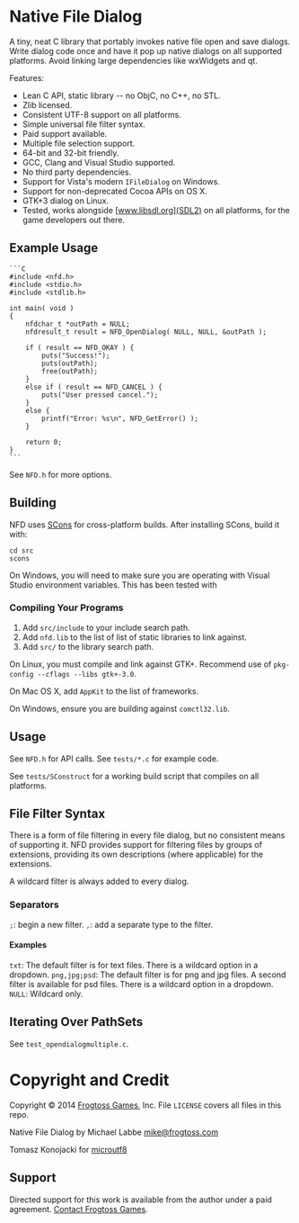 # Native File Dialog #

A tiny, neat C library that portably invokes native file open and save dialogs.  Write dialog code once and have it pop up native dialogs on all supported platforms.  Avoid linking large dependencies like wxWidgets and qt.

Features:

 - Lean C API, static library -- no ObjC, no C++, no STL.
 - Zlib licensed.
 - Consistent UTF-8 support on all platforms.
 - Simple universal file filter syntax.
 - Paid support available.
 - Multiple file selection support.
 - 64-bit and 32-bit friendly.
 - GCC, Clang and Visual Studio supported.
 - No third party dependencies.
 - Support for Vista's modern `IFileDialog` on Windows.
 - Support for non-deprecated Cocoa APIs on OS X.
 - GTK+3 dialog on Linux.
 - Tested, works alongside [www.libsdl.org](SDL2) on all platforms, for the game developers out there.

## Example Usage ##

    ```C
    #include <nfd.h>
    #include <stdio.h>
    #include <stdlib.h>

    int main( void )
    {
        nfdchar_t *outPath = NULL;
        nfdresult_t result = NFD_OpenDialog( NULL, NULL, &outPath );
        
        if ( result == NFD_OKAY ) {
            puts("Success!");
            puts(outPath);
            free(outPath);
        }
        else if ( result == NFD_CANCEL ) {
            puts("User pressed cancel.");
        }
        else {
            printf("Error: %s\n", NFD_GetError() );
        }

        return 0;
    }
    ```

See `NFD.h` for more options.

## Building ##

NFD uses [SCons](www.scons.org) for cross-platform builds.  After installing SCons, build it with:

    cd src
    scons

On Windows, you will need to make sure you are operating with Visual Studio environment variables.  This has been tested with 

### Compiling Your Programs ###

 1. Add `src/include` to your include search path.
 2. Add `nfd.lib` to the list of list of static libraries to link against.
 3. Add `src/` to the library search path.

On Linux, you must compile and link against GTK+.  Recommend use of `pkg-config --cflags --libs gtk+-3.0`.

On Mac OS X, add `AppKit` to the list of frameworks.

On Windows, ensure you are building against `comctl32.lib`.

## Usage ##

See `NFD.h` for API calls.  See `tests/*.c` for example code.

See `tests/SConstruct` for a working build script that compiles on all platforms.

## File Filter Syntax ##

There is a form of file filtering in every file dialog, but no consistent means of supporting it.  NFD provides support for filtering files by groups of extensions, providing its own descriptions (where applicable) for the extensions.

A wildcard filter is always added to every dialog.

### Separators ###

`;`: begin a new filter.
`,`: add a separate type to the filter.

#### Examples ####

`txt`: The default filter is for text files.  There is a wildcard option in a dropdown.
`png,jpg;psd`: The default filter is for png and jpg files.  A second filter is available for psd files.  There is a wildcard option in a dropdown.
`NULL`: Wildcard only.

## Iterating Over PathSets ##

See `test_opendialogmultiple.c`.

# Copyright and Credit #

Copyright &copy; 2014 [Frogtoss Games](http://www.frogtoss.com), Inc.
File `LICENSE` covers all files in this repo.

Native File Dialog by Michael Labbe
<mike@frogtoss.com>

Tomasz Konojacki for [microutf8](http://puszcza.gnu.org.ua/software/microutf8/)

## Support ##

Directed support for this work is available from the author under a paid agreement.  [Contact Frogtoss Games](http://www.frogtoss.com/pages/contact.html).
